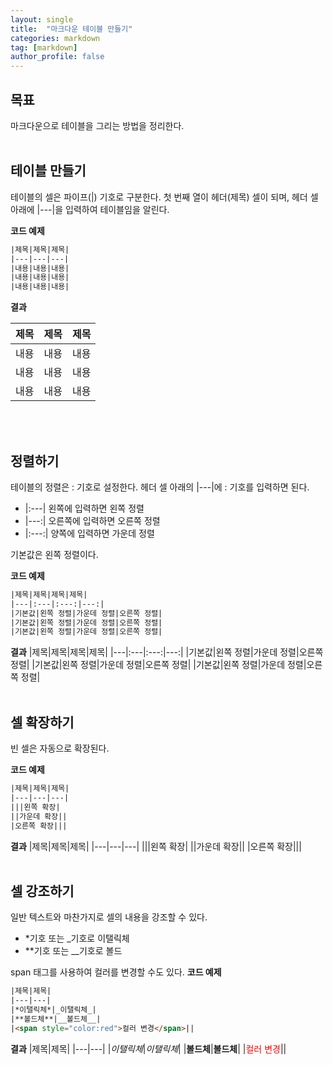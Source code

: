 ```yaml
---
layout: single
title:  "마크다운 테이블 만들기"
categories: markdown
tag: [markdown]
author_profile: false
---
```


## 목표
마크다운으로 테이블을 그리는 방법을 정리한다. 
<br>
<br>



## 테이블 만들기
테이블의 셀은 파이프(|) 기호로 구분한다.
첫 번째 열이 헤더(제목) 셀이 되며, 헤더 셀 아래에 |---|을 입력하여 테이블임을 알린다.

**코드 예제**
```html
|제목|제목|제목|
|---|---|---|
|내용|내용|내용|
|내용|내용|내용|
|내용|내용|내용|
```

**결과**

|제목|제목|제목|
|---|---|---|
|내용|내용|내용|
|내용|내용|내용|
|내용|내용|내용|
<br>
<br>



## 정렬하기
테이블의 정렬은 : 기호로 설정한다.
헤더 셀 아래의 |---|에 : 기호를 입력하면 된다.
- |:---| 왼쪽에 입력하면 왼쪽 정렬
- |---:| 오른쪽에 입력하면 오른쪽 정렬
- |:---:| 양쪽에 입력하면 가운데 정렬

기본값은 왼쪽 정렬이다.

**코드 예제**
```html
|제목|제목|제목|제목|
|---|:---|:---:|---:|
|기본값|왼쪽 정렬|가운데 정렬|오른쪽 정렬|
|기본값|왼쪽 정렬|가운데 정렬|오른쪽 정렬|
|기본값|왼쪽 정렬|가운데 정렬|오른쪽 정렬|
```
**결과**
|제목|제목|제목|제목|
|---|:---|:---:|---:|
|기본값|왼쪽 정렬|가운데 정렬|오른쪽 정렬|
|기본값|왼쪽 정렬|가운데 정렬|오른쪽 정렬|
|기본값|왼쪽 정렬|가운데 정렬|오른쪽 정렬|
<br>
<br>



## 셀 확장하기
빈 셀은 자동으로 확장된다.

**코드 예제**
```html
|제목|제목|제목|
|---|---|---|
|||왼쪽 확장|
||가운데 확장||
|오른쪽 확장|||
```
**결과**
|제목|제목|제목|
|---|---|---|
|||왼쪽 확장|
||가운데 확장||
|오른쪽 확장|||
<br>
<br>



## 셀 강조하기
일반 텍스트와 마찬가지로 셀의 내용을 강조할 수 있다.
- *기호 또는 _기호로 이탤릭체
- **기호 또는 __기호로 볼드

span 태그를 사용하여 컬러를 변경할 수도 있다.
**코드 예제**
```html
|제목|제목|
|---|---|
|*이탤릭체*|_이탤릭체_|
|**볼드체**|__볼드체__|
|<span style="color:red">컬러 변경</span>||
```
**결과**
|제목|제목|
|---|---|
|*이탤릭체*|_이탤릭체_|
|**볼드체**|__볼드체__|
|<span style="color:red">컬러 변경</span>||
